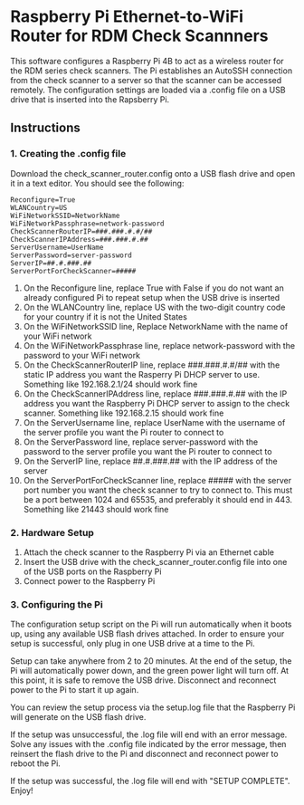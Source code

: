 # Raspberry Pi Ethernet-to-WiFi Router for RDM Check Scannners

This software configures a Raspberry Pi 4B to act as a wireless router for the RDM series check scanners. The Pi establishes an AutoSSH connection from the check scanner to a server so that the scanner can be accessed remotely. The configuration settings are loaded via a .config file on a USB drive that is inserted into the Rapsberry Pi.

## Instructions

### 1. Creating the .config file

Download the check_scanner_router.config onto a USB flash drive and open it in a text editor. You should see the following:

`Reconfigure=True`\
`WLANCountry=US`\
`WiFiNetworkSSID=NetworkName`\
`WiFiNetworkPassphrase=network-password`\
`CheckScannerRouterIP=###.###.#.#/##`\
`CheckScannerIPAddress=###.###.#.##`\
`ServerUsername=UserName`\
`ServerPassword=server-password`\
`ServerIP=##.#.###.##`\
`ServerPortForCheckScanner=#####`

1. On the Reconfigure line, replace True with False if you do not want an already configured Pi to repeat setup when the USB drive is inserted
2. On the WLANCountry line, replace US with the two-digit country code for your country if it is not the United States
3. On the WiFiNetworkSSID line, Replace NetworkName with the name of your WiFi network
4. On the WiFiNetworkPassphrase line, replace network-password with the password to your WiFi network
5. On the CheckScannerRouterIP line, replace ###.###.#.#/## with the static IP address you want the Rasperry Pi DHCP server to use. Something like 192.168.2.1/24 should work fine
6. On the CheckScannerIPAddress line, replace ###.###.#.## with the IP address you want the Raspberry Pi DHCP server to assign to the check scanner. Something like 192.168.2.15 should work fine
7. On the ServerUsername line, replace UserName with the username of the server profile you want the Pi router to connect to
8. On the ServerPassword line, replace server-password with the password to the server profile you want the Pi router to connect to
9. On the ServerIP line, replace ##.#.###.## with the IP address of the server
10. On the ServerPortForCheckScanner line, replace ##### with the server port number you want the check scanner to try to connect to. This must be a port between 1024 and 65535, and preferably it should end in 443. Something like 21443 should work fine

### 2. Hardware Setup

1. Attach the check scanner to the Raspberry Pi via an Ethernet cable
2. Insert the USB drive with the check_scanner_router.config file into one of the USB ports on the Raspberry Pi
3. Connect power to the Raspberry Pi

### 3. Configuring the Pi

The configuration setup script on the Pi will run automatically when it boots up, using any available USB flash drives attached. In order to ensure your setup is successful, only plug in one USB drive at a time to the Pi.

Setup can take anywhere from 2 to 20 minutes. At the end of the setup, the Pi will automatically power down, and the green power light will turn off. At this point, it is safe to remove the USB drive. Disconnect and reconnect power to the Pi to start it up again.

You can review the setup process via the setup.log file that the Raspberry Pi will generate on the USB flash drive.

If the setup was unsuccessful, the .log file will end with an error message. Solve any issues with the .config file indicated by the error message, then reinsert the flash drive to the Pi and disconnect and reconnect power to reboot the Pi.

If the setup was successful, the .log file will end with "SETUP COMPLETE". Enjoy!
